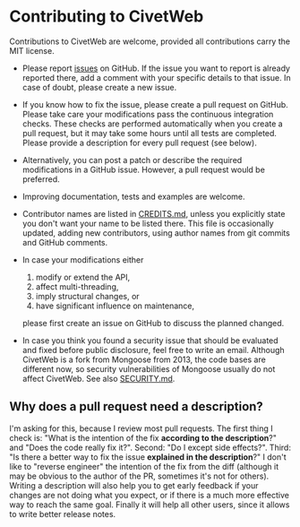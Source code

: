 Contributing to CivetWeb
====

Contributions to CivetWeb are welcome, provided all contributions carry the MIT license.

- Please report [issues](https://github.com/civetweb/civetweb/issues) on GitHub. If the issue you want to report is already reported there, add a comment with your specific details to that issue. In case of doubt, please create a new issue.
- If you know how to fix the issue, please create a pull request on GitHub. Please take care your modifications pass the continuous integration checks. These checks are performed automatically when you create a pull request, but it may take some hours until all tests are completed. Please provide a description for every pull request (see below).
- Alternatively, you can post a patch or describe the required modifications in a GitHub issue. However, a pull request would be preferred.

- Improving documentation, tests and examples are welcome.

- Contributor names are listed in [CREDITS.md](https://github.com/civetweb/civetweb/blob/master/CREDITS.md), unless you explicitly state you don't want your name to be listed there. This file is occasionally updated, adding new contributors, using author names from git commits and GitHub comments.

- In case your modifications either
  1. modify or extend the API,
  2. affect multi-threading,
  3. imply structural changes,
  or
  4. have significant influence on maintenance,

  please first create an issue on GitHub to discuss the planned changed.

- In case you think you found a security issue that should be evaluated and fixed before public disclosure, feel free to write an email.  Although CivetWeb is a fork from Mongoose from 2013, the code bases are different now, so security vulnerabilities of Mongoose usually do not affect CivetWeb. See also [SECURITY.md](https://github.com/civetweb/civetweb/blob/master/SECURITY.md).


Why does a pull request need a description?
---

I'm asking for this, because I review most pull requests.
The first thing I check is: "What is the intention of the fix **according to the description**?" and "Does the code really fix it?".
Second: "Do I except side effects?".
Third: "Is there a better way to fix the issue **explained in the description**?"
I don't like to "reverse engineer" the intention of the fix from the diff (although it may be obvious to the author of the PR, sometimes it's not for others).
Writing a description will also help you to get early feedback if your changes are not doing what you expect, or if there is a much more effective way to reach the same goal.
Finally it will help all other users, since it allows to write better release notes.
